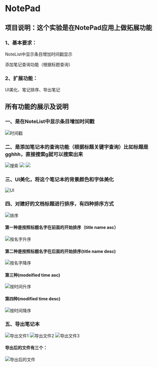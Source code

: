 # NotePad
## 项目说明：这个实验是在NotePad应用上做拓展功能

### 1、基本要求：
NoteList中显示条目增加时间戳显示

添加笔记查询功能（根据标题查询）

### 2、扩展功能：
UI美化、笔记排序、导出笔记

## 所有功能的展示及说明
### 一、是在NoteList中显示条目增加时间戳

![时间戳](https://github.com/liyuaner/NotePad-master/blob/master/pic/UI%20美化.png)



### 二、是添加笔记本的查询功能（根据标题关键字查询）比如标题是gghhh，直接搜索g就可以搜索出来

 
 
![搜索](https://github.com/liyuaner/NotePad-master/blob/master/pic/搜索v.png )
![](https://github.com/liyuaner/NotePad-master/blob/master/pic/搜索ggv.png)
![](https://github.com/liyuaner/NotePad-master/blob/master/pic/搜索g.png)


### 三、UI美化，将这个笔记本的背景颜色和字体美化
![UI](https://github.com/liyuaner/NotePad-master/blob/master/pic/UI%20美化.png)
### 四、对建好的文档标题进行排序，有四种排序方式



![排序](https://github.com/liyuaner/NotePad-master/blob/master/pic/排序.png)

#### 第一种是按照标题名字在前面的开始排序（title name asc）

![按名字升序](https://github.com/liyuaner/NotePad-master/blob/master/pic/按名字升序.png)
#### 第二种是按照标题名字在后面的开始排序(title name desc)

![按名字降序](https://github.com/liyuaner/NotePad-master/blob/master/pic/按名字降序.png)
#### 第三种(modeified time asc)

![按时间升序](https://github.com/liyuaner/NotePad-master/blob/master/pic/按修改时间降序.png)
#### 第四种(modified time desc)

![按时间降序](https://github.com/liyuaner/NotePad-master/blob/master/pic/按修改时间升序.png)


### 五、导出笔记本


![导出文件1](https://github.com/liyuaner/NotePad-master/blob/master/pic/vvbb导出.png)
![导出文件2](https://github.com/liyuaner/NotePad-master/blob/master/pic/gghhh导出.png)
![导出文件3](https://github.com/liyuaner/NotePad-master/blob/master/pic/gggvvv导出.png)

#### 导出后的文件有三个：


![导出后的文件](https://github.com/liyuaner/NotePad-master/blob/master/pic/导出后的文件.png)
